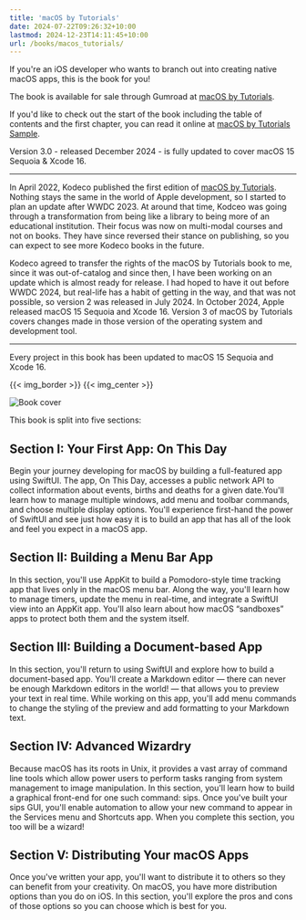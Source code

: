 ```yaml
---
title: 'macOS by Tutorials'
date: 2024-07-22T09:26:32+10:00
lastmod: 2024-12-23T14:11:45+10:00
url: /books/macos_tutorials/
---
```


If you're an iOS developer who wants to branch out into creating native macOS apps, this is the book for you!

The book is available for sale through Gumroad at [macOS by Tutorials][2].

If you'd like to check out the start of the book including the table of contents and the first chapter, you can read it online at [macOS by Tutorials Sample][4].

Version 3.0 - released December 2024 - is fully updated to cover macOS 15 Sequoia & Xcode 16.

---

In April 2022, Kodeco published the first edition of [macOS by Tutorials][1]. Nothing stays the same in the world of Apple development, so I started to plan an update after WWDC 2023. At around that time, Kodceo was going through a transformation from being like a library to being more of an educational institution. Their focus was now on multi-modal courses and not on books. They have since reversed their stance on publishing, so you can expect to see more Kodeco books in the future.

Kodeco agreed to transfer the rights of the macOS by Tutorials book to me, since it was out-of-catalog and since then, I have been working on an update which is almost ready for release. I had hoped to have it out before WWDC 2024, but real-life has a habit of getting in the way, and that was not possible, so version 2 was released in July 2024. In October 2024, Apple released macOS 15 Sequoia and Xcode 16. Version 3 of macOS by Tutorials covers changes made in those version of the operating system and development tool.

---

Every project in this book has been updated to macOS 15 Sequoia and Xcode 16.

{{< img_border >}}
{{< img_center >}}

![Book cover][i1]

This book is split into five sections:

## Section I: Your First App: On This Day

Begin your journey developing for macOS by building a full-featured app using SwiftUI. The app, On This Day, accesses a public network API to collect information about events, births and deaths for a given date.You'll learn how to manage multiple windows, add menu and toolbar commands, and choose multiple display options. You'll experience first-hand the power of SwiftUI and see just how easy it is to build an app that has all of the look and feel you expect in a macOS app.

## Section II: Building a Menu Bar App

In this section, you'll use AppKit to build a Pomodoro-style time tracking app that lives only in the macOS menu bar. Along the way, you'll learn how to manage timers, update the menu in real-time, and integrate a SwiftUI view into an AppKit app. You'll also learn about how macOS “sandboxes” apps to protect both them and the system itself.

## Section III: Building a Document-based App

In this section, you'll return to using SwiftUI and explore how to build a document-based app. You'll create a Markdown editor — there can never be enough Markdown editors in the world! — that allows you to preview your text in real time. While working on this app, you'll add menu commands to change the styling of the preview and add formatting to your Markdown text.

## Section IV: Advanced Wizardry

Because macOS has its roots in Unix, it provides a vast array of command line tools which allow power users to perform tasks ranging from system management to image manipulation. In this section, you'll learn how to build a graphical front-end for one such command: sips. Once you've built your sips GUI, you'll enable automation to allow your new command to appear in the Services menu and Shortcuts app. When you complete this section, you too will be a wizard!

## Section V: Distributing Your macOS Apps

Once you've written your app, you'll want to distribute it to others so they can benefit from your creativity. On macOS, you have more distribution options than you do on iOS. In this section, you'll explore the pros and cons of those options so you can choose which is best for you.

[i1]: /images/2024/mos_cover_small.png
[1]: https://www.kodeco.com/books/macos-by-tutorials
[2]: https://sarahreichelt.gumroad.com/l/oximx
[3]: mailto:books@troz.net?subject=macOS%20by%20Tutorials%20Discount
[4]: /books/mos_sample.html
[contact]: /contact/
[kofi]: https://ko-fi.com/trozware
